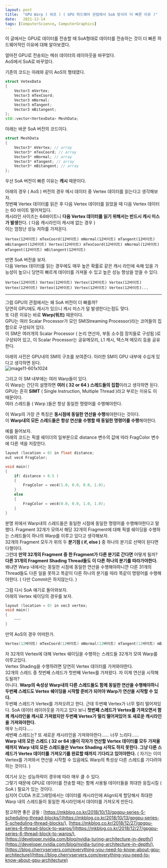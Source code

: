```yaml
---
layout: post
title:  "GPU Warp ( 워프 ) ( GPU 하드웨어 관점에서 SoA 방식이 더 빠른 이유 )"
date:   2021-12-14
tags: [ComputerScience, ComputerGraphics]
---
```


이 글에서는 GPU로 데이터를 전송할 때 SoA형태로 데이터를 전송하는 것이 더 빠른 하드웨어적인 이유에 대해 알아보겠다.         

얼마전 GPU로 전송되는 메쉬 데이터의 레이아웃을 바꾸었다.      
AoS에서 SoA로 바꾸었다.     

기존의 코드는 아래와 같이 AoS의 형태였다.       

```cpp   
struct VetexData
{
    Vector3 mVertex;
    Vector3 mTexCoord;
    Vector3 mNormal;
    Vector3 mTangent;
    Vector3 mBitangent;
};
std::vector<VertexData> MeshData;
```

아래는 바꾼 SoA 버전의 코드이다.           

```cpp     
struct MeshData
{
    Vector3* mVertex; // array
    Vector3* mTexCoord; // array
    Vector3* mNormal; // array
    Vector3* mTangent; // array
    Vector3* mBitangent; // array
};
```

우선 SoA 버전이 빠른 이유는 **캐시** 때문이다.    

아래의 경우 ( AoS ) 버전의 경우 메시 데이터 중 Vertex 데이터를 읽는다고 생각해보자.        
첫번째 Vertex 데이터를 읽은 후 다음 Vertex 데이터를 읽었을 때 다음 Vertex 데이터는 60 바이트 떨어져있다.      
캐시라인 사이즈는 64바이트니 **다음 Vertex 데이터를 읽기 위해서는 반드시 캐시 미스가 발생**한다. ( 다음 캐시라인이 캐시에 없는 경우 )         
이는 엄청난 성능 저하를 가져온다.        
```
Vertex(12바이트) mTexCoord(12바이트) mNormal(12바이트) mTangent(12바이트) mBitangent(12바이트) Vertex(12바이트) mTexCoord(12바이트) mNormal(12바이트) mTangent(12바이트) mBitangent(12바이트) 
```

반면 SoA 버전을 보자.      
다음 Vertex 데이터를 읽는 경우에도 매우 높은 확률로 같은 캐시 라인에 속해 있을 가능성이 높으니 당연히 빠르게 데이터를 가져올 수 있고 높은 성능 향상을 얻을 수 있다.             
```
Vertex(12바이트) Vertex(12바이트) Vertex(12바이트) Vertex(12바이트) Vertex(12바이트) Vertex(12바이트) Vertex(12바이트) Vertex(12바이트)...
```

---------------------

그럼 GPU의 관점에서는 왜 SoA 버전이 더 빠를까?        
당연히 GPU에도 캐시가 있으니 캐시 미스가 덜 발생한다는점도 맞다.         
또 다른 이유는 바로 **Warp(워프)** 때문이다.            
GPU는 여러 Scalar Processor가 모인 SM(Streaming Processor)라는 코어들의 집합으로 구성되어 있다.       
이 SM은 여러개의 Scalar Processor ( 논리 연산자, 부동 소수점 장치들로 구성됨 )로 구성되어 있고, 이 Scalar Processor는 공유메모리, L1 캐시, 텍스쳐 메모리 등을 공유한다.        

아래의 사진은 GPU내의 SM의 구조를 보여준다. 이러한 SM이 GPU 내부에 수십개 있다고 생각하면 된다.        
![image11-601x1024](https://user-images.githubusercontent.com/33873804/145867752-3793f9c2-7212-47b5-8226-4a00e6dcbc3f.jpg)              

그리고 이 SM 내부에는 여러 Warp들이 있다.             
이 Warp는 간단히 설명하면 **여러 ( 32 or 64 ) 스레드들의 집합**이라고 생각하면 된다.        
GPU는 흔히 **SIMT** ( Single Instruction, Multiple Thread )라고 부르는 이유도 이 때문이다.       
여러 스레드들 ( Warp )들은 항상 동일한 명령어를 수행해야한다.              

이 Warp의 가장 큰 특징은 **동시점에 동일한 연산을 수행**해야한다는 것이다.       
이 **Warp내의 모든 스레드들은 항상 연산을 수행할 때 동일한 명령어를 수행**해야한다.           

예를 들어보자.        
아래의 코드는 픽셀 쉐이더의 일부분으로 distance 변수의 값에 따라 FragColor 변수에 다른 색을 저장한다.        

```cpp
layout (location = 0) in float distance; 
out vec4 FragColor;

void main()
{     
    if( distance > 0.5 )
    {
        FragColor = vec4(1.0, 0.0, 0.0, 1.0);
    }
    else
    {
        FragColor = vec4(0.0, 0.0, 1.0, 1.0);
    }
}
```
분명 위에서 Warp내의 스레드들은 동일한 시점에 동일한 명령어를 수행해야한다고 말했다. Fragment 32개가 모여서 해당 32개의 Fragment에 대해 픽셀 쉐이딩을 수행하는 스레드들이 하나의 Warp를 이루고 있다고 생각해보자.                   
32개의 Fragment 모두가 위의 두 **분기점 ( if, else )** 중 하나의 분기로 선택이 된다면 다행이다.        
그런데 **만약 32개의 Fragment 중 한 Fragment가 다른 분기로 간다면** 어떻게 될까?            
**다른 31개의 Fragment Shading Thread들도 이 다른 하나의 분기를 따라가야한다.** 왜냐면 Warp 내에서는 동일한 시점에 동일한 연산을 수행해야하니깐 다른 31개의 Thread들도 다른 일을 못하고 똑같이 다른 하나의 분기를 따라 똑같이 명령어를 수행해야한다. ( 다만 Commit은 하지않는다. )         
               
      
그럼 다시 SoA 얘기로 돌아와보자.    
아래의 Vertex 쉐이딩의 경우를 보자.        

```cpp
layout (location = 0) in vec3 vertex; 
void main()
{
    ~~~   
}
```                
             

만약 AoS의 경우 어떠한가.        

```cpp
Vertex(12바이트) mTexCoord(12바이트) mNormal(12바이트) mTangent(12바이트) mBitangent(12바이트) Vertex(12바이트) mTexCoord(12바이트) mNormal(12바이트) mTangent(12바이트) mBitangent(12바이트) 
```
자 32개의 Vertex에 대해 Vertex 쉐이딩을 수행하는 스레드들 32개가 모여 Warp를 이루고있다.        
Vertex Shading을 수행하려면 당연히 Vertex 데이터를 가져와야한다.       
32개의 스레드 중 첫번째 스레드가 첫번째 Vertex를 가져왔다. 자 이제 연산을 시작해도될까?      
아니다. **Warp의 속성상 Warp내의 다른 스레드들도 함께 동일한 연산을 수행해야하니 두번째 스레드도 Vertex 쉐이딩을 시작할 준비가 되어야 Warp가 연산을 시작할 수 있다.**            
두번째 스레드가 Vertex를 가져오려고 한다. 근데 두번째 Vertex가 너무 멀리 떨어져있다. SoA 데이터 레이아웃을 가지고 있다 보니 **첫번째 스레드가 Vertex를 가져오면서 함께 캐시라인을 캐시로 가져왔지만 두번째 Vertex가 멀리 떨어져있어 또 새로운 캐시라인을 가져와야한다.**            
매우 느리다.....           
세번째 스레드는? 또 새로운 캐시라인을 가져와야한다...... 너무 느리다......            
**Warp 내의 모든 스레드 ( 32 or 64 )들이 각자가 연산할 Vertex 데이터를 모두 가져올 때까지 Warp 내의 모든 스레드들은 Vertex Shading 시작도 하지 못한다. 그냥 다른 스레드가 Vertex 데이터를 가져오기를 완료할 때까지 기다리고 있어야한다.** ( 자기는 이미 Vertex를 가져와서 연산을 시작할 수 있음에도 Warp의 특성상 다른 스레드를 기다려야하는 것이다. )           

여기서 오는 성능하락이 경우에 따라 매우 클 수 있다.        
그렇기 때문에 GPU로 데이터를 전송할 때는 함께 사용될 데이터들을 최대한 응집시킬 ( SoA ) 필요가 있는 것이다.      
심지어 CUDA 프로그래밍에서는 데이터를 캐시라인에 Align되게 할당해서 최대한 Warp 내의 스레드들이 동일한 캐시라인에서 데이터를 가져오게 만든다.      





참고하면 좋은 글들 : [https://mkblog.co.kr/2018/10/13/gpgpu-series-5-scheduling-thread-blocks/](https://mkblog.co.kr/2018/10/13/gpgpu-series-5-scheduling-thread-blocks/), [https://mkblog.co.kr/2018/12/27/gpgpu-series-6-thread-block-to-warps/](https://mkblog.co.kr/2018/12/27/gpgpu-series-6-thread-block-to-warps/), [https://developer.nvidia.com/blog/nvidia-turing-architecture-in-depth/](https://developer.nvidia.com/blog/nvidia-turing-architecture-in-depth/), [https://blog.cherryservers.com/everything-you-need-to-know-about-gpu-architecture](https://blog.cherryservers.com/everything-you-need-to-know-about-gpu-architecture)                                        